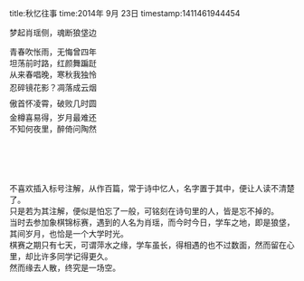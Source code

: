title:秋忆往事
time:2014年 9月 23日
timestamp:1411461944454

梦起肖瑶侧，魂断狼垡边<div>青春吹怅雨，无悔曾四年</div><div>坦荡前时路，红颜舞蹁跹</div><div>从来春唱晚，寒秋我独怜</div><div>忍碎镜花影？<span style="line-height: 28px;"   >凋落成云烟</span></div><div>傲首怀凌霄，<span style="line-height: 28px;"   >破败几时圆</span></div><div>金樽喜易得，岁月最难还</div><div>不知何夜里，醉倚问陶然</div><div><br></div><div><br></div><div><br></div><div><br></div><div><br></div><div>不喜欢插入标号注解，从作百篇，常于诗中忆人，名字置于其中，便让人读不清楚了。</div><div>只是若为其注解，便似是怕忘了一般，可铭刻在诗句里的人，皆是忘不掉的。</div><div>当时去参加象棋锦标赛，遇到的人名为肖瑶，而今时今日，学车之地，即是狼垡，其间岁月，也恰是一个大学时光。</div><div>棋赛之期只有七天，可谓萍水之缘，学车虽长，得相遇的也不过数面，然而留在心里，却比许多同学记得更久。</div><div>然而缘去人散，终究是一场空。</div>